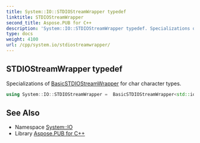 ```yaml
---
title: System::IO::STDIOStreamWrapper typedef
linktitle: STDIOStreamWrapper
second_title: Aspose.PUB for C++
description: 'System::IO::STDIOStreamWrapper typedef. Specializations of BasicSTDIOStreamWrapper for char character types in C++.'
type: docs
weight: 4100
url: /cpp/system.io/stdiostreamwrapper/
---
```

## STDIOStreamWrapper typedef


Specializations of [BasicSTDIOStreamWrapper](../basicstdiostreamwrapper/) for char character types.

```cpp
using System::IO::STDIOStreamWrapper =  BasicSTDIOStreamWrapper<std::iostream>
```

## See Also

* Namespace [System::IO](../)
* Library [Aspose.PUB for C++](../../)
